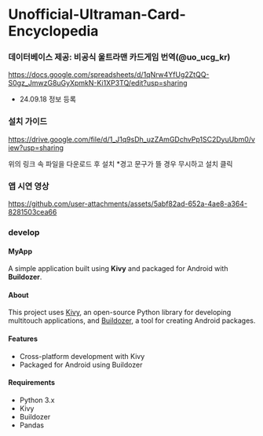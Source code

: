 # Unofficial-Ultraman-Card-Encyclopedia

### 데이터베이스 제공: 비공식 울트라맨 카드게임 번역(@uo_ucg_kr)
https://docs.google.com/spreadsheets/d/1qNrw4YfUg2ZtQQ-S0gz_JmwzG8uGyXpmkN-Ki1XP3TQ/edit?usp=sharing
* 24.09.18 정보 등록

### 설치 가이드
https://drive.google.com/file/d/1_J1q9sDh_uzZAmGDchvPp1SC2DyuUbm0/view?usp=sharing

위의 링크 속 파일을 다운로드 후 설치
*경고 문구가 뜰 경우 무시하고 설치 클릭


### 앱 시연 영상


https://github.com/user-attachments/assets/5abf82ad-652a-4ae8-a364-8281503cea66


### develop

#### MyApp

A simple application built using **Kivy** and packaged for Android with **Buildozer**.

#### About

This project uses [Kivy](https://kivy.org/), an open-source Python library for developing multitouch applications, and [Buildozer](https://github.com/kivy/buildozer), a tool for creating Android packages.

#### Features

- Cross-platform development with Kivy
- Packaged for Android using Buildozer

#### Requirements

- Python 3.x
- Kivy
- Buildozer
- Pandas
